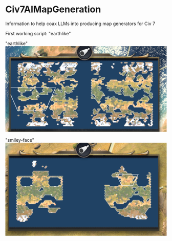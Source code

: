 # Civ7AIMapGeneration
Information to help coax LLMs into producing map generators for Civ 7

First working script: "earthlike"

"earthlike"
![Earth-like map](/Working%20Outputs/earthlike.png)

"smiley-face"
![Smiley-face map](/Working%20Outputs/smiley-face.png)